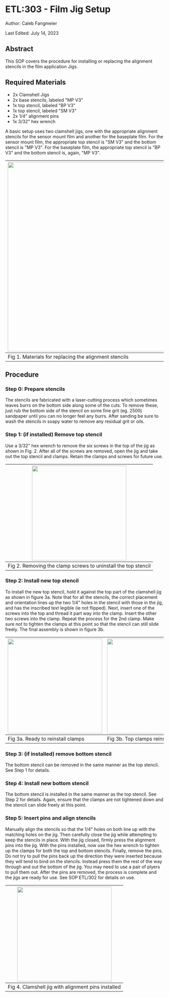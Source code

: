 # ETL:303 - Film Jig Setup

Author: Caleb Fangmeier

Last Edited: July 14, 2023

## Abstract

This SOP covers the procedure for installing or replacing the alignment stencils in the film application Jigs.


## Required Materials

  - 2x Clamshell Jigs
  - 2x base stencils, labeled "MP V3"
  - 1x top stencil, labeled "BP V3"
  - 1x top stencil, labeled "SM V3"
  - 2x 1/4" alignment pins
  - 1x 3/32" hex wrench

A basic setup uses two clamshell jigs, one with the appropriate alignment stencils for the sensor mount film and another for the baseplate film. 
For the sensor mount film, the appropriate top stencil is "SM V3" and the bottom stencil is "MP V3". 
For the baseplate film, the appropriate top stencil is "BP V3" and the bottom stencil is, again, "MP V3".


| <img src="https://github.com/nebraska-silicon-lab/Lab-Instructions/assets/2569566/25b2cd63-147e-402a-8cda-f77240dbbb4c" width="600px" /> |
|------------------------------------------------------------------------------------------------------------------------------------------|
| Fig 1. Materials for replacing the alignment stencils                                                                                    |


## Procedure

### Step 0: Prepare stencils

The stencils are fabricated with a laser-cutting process which sometimes leaves burrs on the bottom side along some of the cuts. To remove these, just rub the bottom side of the stencil on some fine grit (eg. 2500) sandpaper until you can no longer feel any burrs.
After sanding be sure to wash the stencils in soapy water to remove any residual grit or oils.

### Step 1: (if installed) Remove top stencil

 Use a 3/32" hex wrench to remove the six screws in the top of the jig as shown in Fig. 2. After all of the screws are removed, open the jig and take out the top stencil and clamps. Retain the clamps and screws for future use.

| <img src="https://github.com/nebraska-silicon-lab/Lab-Instructions/assets/2569566/2e584a29-6061-4b9b-a1b3-e5ef649e1880" width="300px"/> |
|-----------------------------------------------------------------------------------------------------------------------------------------|
| Fig 2. Removing the clamp screws to uninstall the top stencil                                                                           |

### Step 2: Install new top stencil

To install the new top stencil, hold it against the top part of the clamshell jig as shown in figure 3a. 
Note that for all the stencils, the correct placement and orientation lines up the two 1/4" holes in the stencil with those in the jig, and has the inscribed text legible (ie not flipped).
Next, insert one of the screws into the top and thread it part way into the clamp. 
Insert the other two screws into the clamp. Repeat the process for the 2nd clamp.
Make sure not to tighten the clamps at this point so that the stencil can still slide freely. The final assembly is shown in figure 3b.


| <img src="https://github.com/nebraska-silicon-lab/Lab-Instructions/assets/2569566/7c514074-e553-4fc4-bd0f-f9e9b9955e46" width="300px" /> | <img src="https://github.com/nebraska-silicon-lab/Lab-Instructions/assets/2569566/b8aca4d7-d247-4d38-ae0e-0b985b8aa5a9" width="300px" /> |
|------------------------------------------------------------------------------------------------------------------------------------------|------------------------------------------------------------------------------------------------------------------------------------------|
| Fig 3a. Ready to reinstall clamps                                                                                                        |Fig 3b. Top clamps reinstalled                                                                                                            |

### Step 3: (if installed) remove bottom stencil

The bottom stencil can be removed in the same manner as the top stencil. See Step 1 for details.

### Step 4: Install new bottom stencil

The bottom stencil is installed in the same manner as the top stencil. See Step 2 for details. Again, ensure that the clamps are not tightened down and the stencil can slide freely at this point.

### Step 5: Insert pins and align stencils

Manually align the stencils so that the 1/4" holes on both line up with the matching holes on the jig. Then carefully close the jig while attempting to keep the stencils in place. 
With the jig closed, firmly press the alignment pins into the jig. 
With the pins installed, now use the hex wrench to tighten up the clamps for both the top and bottom stencils.
Finally, remove the pins. Do not try to pull the pins back up the direction they were inserted because they will tend to bind on the stencils.
Instead press them the rest of the way through and out the bottom of the jig. You may need to use a pair of plyers to pull them out.
After the pins are removed, the process is complete and the jigs are ready for use.
See SOP ETL/302 for details on use.

| <img src="https://github.com/nebraska-silicon-lab/Lab-Instructions/assets/2569566/44df6ac7-479f-4f5c-8ba5-877206c14304" width="300px"/> |
|-----------------------------------------------------------------------------------------------------------------------------------------|
| Fig 4. Clamshell jig with alignment pins installed                                                                                      |


